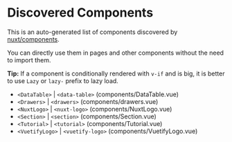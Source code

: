 # Discovered Components

This is an auto-generated list of components discovered by [nuxt/components](https://github.com/nuxt/components).

You can directly use them in pages and other components without the need to import them.

**Tip:** If a component is conditionally rendered with `v-if` and is big, it is better to use `Lazy` or `lazy-` prefix to lazy load.

- `<DataTable>` | `<data-table>` (components/DataTable.vue)
- `<Drawers>` | `<drawers>` (components/drawers.vue)
- `<NuxtLogo>` | `<nuxt-logo>` (components/NuxtLogo.vue)
- `<Section>` | `<section>` (components/Section.vue)
- `<Tutorial>` | `<tutorial>` (components/Tutorial.vue)
- `<VuetifyLogo>` | `<vuetify-logo>` (components/VuetifyLogo.vue)
